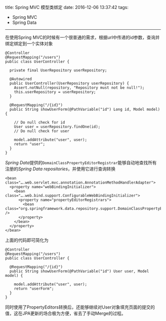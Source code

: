 title: Spring MVC 模型类绑定
date: 2016-12-06 13:37:42
tags:
- Spring MVC
- Spring Data
---

在使用Spring MVC的时候有一个很普通的需求，根据url中传递的id参数，查询并绑定绑定到一个实体对象

<!--more-->

```
@Controller
@RequestMapping("/users")
public class UserController {

  private final UserRepository userRepository;

  @Autowired
  public UserController(UserRepository userRepository) {
    Assert.notNull(repository, "Repository must not be null!");
    this.userRepository = userRepository;
  }

  @RequestMapping("/{id}")
  public String showUserForm(@PathVariable("id") Long id, Model model) {

    // Do null check for id
    User user = userRepository.findOne(id);
    // Do null check for user

    model.addAttribute("user", user);
    return "user";
  }
}
```

*Spring Data*提供的`DomainClassPropertyEditorRegistrar`能够自动地查找所有注册的*Spring Data repositories*，并使用它进行查询转换

```
<bean class="….web.servlet.mvc.annotation.AnnotationMethodHandlerAdapter">
  <property name="webBindingInitializer">
    <bean class="….web.bind.support.ConfigurableWebBindingInitializer">
      <property name="propertyEditorRegistrars">
        <bean class="org.springframework.data.repository.support.DomainClassPropertyEditorRegistrar" />
      </property>
    </bean>
  </property>
</bean>
```

上面的代码即可简化为

```
@Controller
@RequestMapping("/users")
public class UserController {

  @RequestMapping("/{id}")
  public String showUserForm(@PathVariable("id") User user, Model model) {

    model.addAttribute("user", user);
    return "userForm";
  }
}
```

同时使用了PropertyEditors转换后，还能够继续对User对象填充页面的提交的值，这在JPA更新的场合极为方便，省去了手动Merge的过程。
